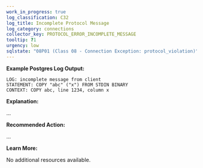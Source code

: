 ```yaml
---
work_in_progress: true
log_classification: C32
log_title: Incomplete Protocol Message
log_category: connections
collector_key: PROTOCOL_ERROR_INCOMPLETE_MESSAGE
tooltip: ?1
urgency: low
sqlstate: "08P01 (Class 08 - Connection Exception: protocol_violation)"
---
```


**Example Postgres Log Output:**

```
LOG: incomplete message from client
STATEMENT: COPY "abc" ("x") FROM STDIN BINARY
CONTEXT: COPY abc, line 1234, column x
```

**Explanation:**

...

**Recommended Action:**

...

**Learn More:**

No additional resources available.
